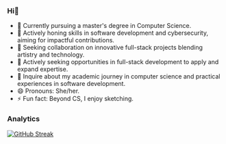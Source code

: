 ### Hi👋

- 🔭 Currently pursuing a master's degree in Computer Science.
- 🌱 Actively honing skills in software development and cybersecurity, aiming for impactful contributions.
- 👯 Seeking collaboration on innovative full-stack projects blending artistry and technology.
- 🤔 Actively seeking opportunities in full-stack development to apply and expand expertise.
- 💬 Inquire about my academic journey in computer science and practical experiences in software development.
- 😄 Pronouns: She/her.
- ⚡ Fun fact: Beyond CS, I enjoy sketching.
  
### Analytics
[![GitHub Streak](https://streak-stats.demolab.com/?user=pritiaryal&theme=transparent)](https://git.io/streak-stats)

<!--
**PritiAryal/PritiAryal** is a ✨ _special_ ✨ repository because its `README.md` (this file) appears on your GitHub profile.
- 📫 Let's connect on LinkedIn: [Priti Aryal - LinkedIn Profile](https://www.linkedin.com/in/priti-aryal-32293729b)


Here are some ideas to get you started:
